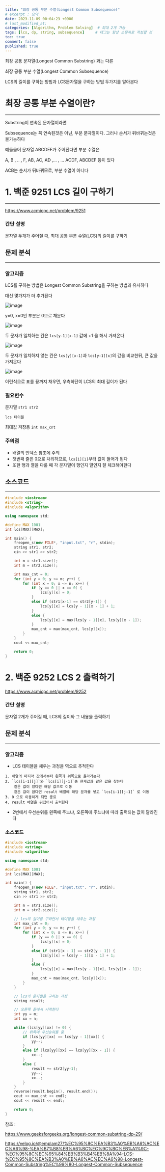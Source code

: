 ```yaml
---
title: "최장 공통 부분 수열(Longest Common Subsequence)"
# excerpt : 요약
date: 2023-11-09 00:04:23 +0900
# last_modified_at: 
categories: [Algorithm, Problem Solving]  # 최대 2개 가능
tags: [lcs, dp, string, subsequence]     # 태그는 항상 소문자로 작성할 것
toc: true
comment: false
published: true
---
```


최장 공통 문자열(Longest Common Substring) 과는 다른

최장 공통 부분 수열(Longest Common Subsequence)

LCS의 길이를 구하는 방법과 LCS문자열을 구하는 방법 두가지를 알아본다

# 최장 공통 부분 수열이란?
--- 

Substring이 연속된 문자열이라면

Subsequence는 꼭 연속된것은 아닌, 부분 문자열이다. 그러나 순서가 뒤바뀌는것은 불가능하다

예들을어 문자열 ABCDEF가 주어진다면 부분 수열은 

A, B , .. , F, AB, AC, AD ,... , ... ACDF, ABCDEF 등이 있다

ACB는 순서가 뒤바뀌므로, 부분 수열이 아니다

# 1. 백준 9251 LCS 길이 구하기
---

https://www.acmicpc.net/problem/9251

### 간단 설명

문자열 두개가 주어질 때, 최대 공통 부분 수열(LCS)의 길이를 구하기

## 문제 분석
---
### 알고리즘
LCS를 구하는 방법은 Longest Common Substring을 구하는 방법과 유사하다

대신 몇가지가 더 추가된다

![image](https://github.com/jinhg0214/jinhg0214.github.io/assets/70011316/e3e186ea-fac7-4719-87c0-cf184a479f31)

y=0, x=0인 부분은 0으로 채운다 

![image](https://github.com/jinhg0214/jinhg0214.github.io/assets/70011316/0293b2fe-6481-47a0-9551-9c4acb72e814)

두 문자가 일치하는 칸은 `lcs[y-1][x-1]` 값에 +1 을 해서 가져온다

![image](https://github.com/jinhg0214/jinhg0214.github.io/assets/70011316/994982a3-c094-485f-82c2-6e9f29626173)

두 문자가 일치하지 않는 칸은 `lcs[y][x-1]`과 `lcs[y-1][x]`의 값을 비교한뒤, 큰 값을 가져온다

![image](https://github.com/jinhg0214/jinhg0214.github.io/assets/70011316/9c7005bd-bf2c-4b41-82e8-7f58df121c5a)

이런식으로 표를 끝까지 채우면, 우측하단이 LCS의 최대 길이가 된다

### 필요변수
문자열 `str1 str2`

`lcs 테이블`

최대값 저장용 `int max_cnt`

### 주의점
- 배열의 인덱스 참조에 주의
- 첫번째 줄은 0으로 처리하므로, `lcs[1][1]`부터 값이 들어가 된다
- 또한 행과 열을 다룰 때 각 문자열이 행인지 열인지 잘 체크해야한다

## 소스코드
---
```cpp
#include <iostream>
#include <string>
#include <algorithm>

using namespace std;

#define MAX 1001
int lcs[MAX][MAX];

int main() {
	freopen_s(new FILE*, "input.txt", "r", stdin);
	string str1, str2;
	cin >> str1 >> str2;

	int n = str1.size();
	int m = str2.size();

	int max_cnt = 0;
	for (int y = 0; y <= m; y++) {
		for (int x = 0; x <= n; x++) {
			if (y == 0 || x == 0) {
				lcs[y][x] = 0;
			}
			else if (str1[x-1] == str2[y-1]) {
				lcs[y][x] = lcs[y - 1][x - 1] + 1;
			}
			else {
				lcs[y][x] = max(lcs[y - 1][x], lcs[y][x - 1]);
			}
			max_cnt = max(max_cnt, lcs[y][x]);
		}
	}
	cout << max_cnt;

	return 0;
}
```

# 2. 백준 9252 LCS 2 출력하기

https://www.acmicpc.net/problem/9252

### 간단 설명

문자열 2개가 주어질 때, LCS의 길이와 그 내용을 출력하기

## 문제 분석
---
### 알고리즘

- LCS 테이블을 채우는 과정을 역으로 추적한다

```
1. 배열의 마지막 값에서부터 왼쪽과 위쪽으로 올라가본다
2. `lcs[i-1][j]`와 `lcs[i][j-1]`중 현재값과 같은 값을 찾는다
	같은 값이 있다면 해당 값으로 이동
	같은 값이 없다면 result 배열에 해당 문자를 넣고 `lcs[i-1][j-1]` 로 이동
3. 0 으로 이동하게 되면 종료
4. result 배열을 뒤집어서 출력한다
```
- 2번에서 우선순위를 왼쪽에 주느냐, 오른쪽에 주느냐에 따라 출력되는 값이 달라진다

### 소스코드
```cpp
#include <iostream>
#include <string>
#include <algorithm>

using namespace std;

#define MAX 1001
int lcs[MAX][MAX];

int main() {
	freopen_s(new FILE*, "input.txt", "r", stdin);
	string str1, str2;
	cin >> str1 >> str2;

	int n = str1.size();
	int m = str2.size();

    // lcs의 길이를 구하면서 테이블을 채우는 과정 
	int max_cnt = 0;
	for (int y = 0; y <= m; y++) {
		for (int x = 0; x <= n; x++) {
			if (y == 0 || x == 0) {
				lcs[y][x] = 0;
			}
			else if (str1[x - 1] == str2[y - 1]) {
				lcs[y][x] = lcs[y - 1][x - 1] + 1;
			}
			else {
				lcs[y][x] = max(lcs[y - 1][x], lcs[y][x - 1]);
			}
			max_cnt = max(max_cnt, lcs[y][x]);
		}
	}

    // lcs의 문자열을 구하는 과정
	string result;

    // 오른쪽 끝에서 시작한다
	int yy = m;
	int xx = n;

	while (lcs[yy][xx] != 0) {
        // 위쪽에 우선순위를 줌
		if (lcs[yy][xx] == lcs[yy - 1][xx]) {
			yy--;
		}
		else if (lcs[yy][xx] == lcs[yy][xx - 1]) {
			xx--;
		}
		else {
			result += str2[yy-1];
			yy--;
			xx--;
		}
	}
	reverse(result.begin(), result.end());
	cout << max_cnt << endl;
	cout << result << endl;

	return 0;
}
```

참조 : 

https://www.geeksforgeeks.org/longest-common-substring-dp-29/

https://velog.io/@emplam27/%EC%95%8C%EA%B3%A0%EB%A6%AC%EC%A6%98-%EA%B7%B8%EB%A6%BC%EC%9C%BC%EB%A1%9C-%EC%95%8C%EC%95%84%EB%B3%B4%EB%8A%94-LCS-%EC%95%8C%EA%B3%A0%EB%A6%AC%EC%A6%98-Longest-Common-Substring%EC%99%80-Longest-Common-Subsequence